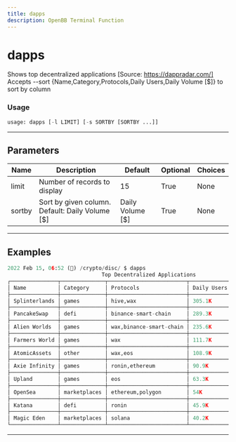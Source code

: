 ```yaml
---
title: dapps
description: OpenBB Terminal Function
---
```


# dapps

Shows top decentralized applications [Source: https://dappradar.com/] Accepts --sort {Name,Category,Protocols,Daily Users,Daily Volume [$]} to sort by column

### Usage

```python
usage: dapps [-l LIMIT] [-s SORTBY [SORTBY ...]]
```

---

## Parameters

| Name | Description | Default | Optional | Choices |
| ---- | ----------- | ------- | -------- | ------- |
| limit | Number of records to display | 15 | True | None |
| sortby | Sort by given column. Default: Daily Volume [$] | Daily Volume [$] | True | None |
---

## Examples

```python
2022 Feb 15, 06:52 (🦋) /crypto/disc/ $ dapps
                              Top Decentralized Applications
┌───────────────┬──────────────┬─────────────────────────┬─────────────┬──────────────────┐
│ Name          │ Category     │ Protocols               │ Daily Users │ Daily Volume [$] │
├───────────────┼──────────────┼─────────────────────────┼─────────────┼──────────────────┤
│ Splinterlands │ games        │ hive,wax                │ 305.1K      │ 8K               │
├───────────────┼──────────────┼─────────────────────────┼─────────────┼──────────────────┤
│ PancakeSwap   │ defi         │ binance-smart-chain     │ 289.3K      │ 223.7M           │
├───────────────┼──────────────┼─────────────────────────┼─────────────┼──────────────────┤
│ Alien Worlds  │ games        │ wax,binance-smart-chain │ 235.6K      │ 759.2K           │
├───────────────┼──────────────┼─────────────────────────┼─────────────┼──────────────────┤
│ Farmers World │ games        │ wax                     │ 111.7K      │ 2.3K             │
├───────────────┼──────────────┼─────────────────────────┼─────────────┼──────────────────┤
│ AtomicAssets  │ other        │ wax,eos                 │ 108.9K      │ 226.3K           │
├───────────────┼──────────────┼─────────────────────────┼─────────────┼──────────────────┤
│ Axie Infinity │ games        │ ronin,ethereum          │ 90.9K       │ 11.6M            │
├───────────────┼──────────────┼─────────────────────────┼─────────────┼──────────────────┤
│ Upland        │ games        │ eos                     │ 63.3K       │ 0                │
├───────────────┼──────────────┼─────────────────────────┼─────────────┼──────────────────┤
│ OpenSea       │ marketplaces │ ethereum,polygon        │ 54K         │ 200M             │
├───────────────┼──────────────┼─────────────────────────┼─────────────┼──────────────────┤
│ Katana        │ defi         │ ronin                   │ 45.9K       │ 92.7M            │
├───────────────┼──────────────┼─────────────────────────┼─────────────┼──────────────────┤
│ Magic Eden    │ marketplaces │ solana                  │ 40.2K       │ 18.5M            │
└───────────────┴──────────────┴─────────────────────────┴─────────────┴──────────────────┘
```

---

